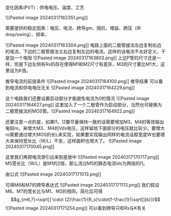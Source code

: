 变化因素(PVT)：供电电压、温度、工艺

![[Pasted image 20240317162351.png]]



需要提供的稳定因素：电压、电流、跨导gm、阻抗、增益、跨压（IR drop/swing）、频率、





![[Pasted image 20240317163304.png]]
电路上面的二极管接法左边复制右边的电流，下边的二极管接法又右边复制左边的电流。这样的话电流不太好定义，于是加一个电阻
![[Pasted image 20240317163803.png]]
上边P管的尺寸还是一样，但是下边左侧有Rs的存在使得M1和M2尺寸有差异，M2的尺寸要比M1大，这里设为K倍。


推导电流的前提条件
![[Pasted image 20240317164100.png]]
推导结果
可以看到电流和供电电压无关
![[Pasted image 20240317164229.png]]


这个电路我们还要设置启动部分才能避免电流为0的情况
![[Pasted image 20240317164627.png]]
这里加入了一个二极管作为启动部分，当然也可替换为二极管接法的MOS管。![[Pasted image 20240317164922.png]]


还要注意一点的是，如果I1、I2要尽量保持一致的话需要增加M3、M4的等效输出电阻ro，来增大M3、M4的Vds电压，这样留给下面部分的电压就比较少。要增大ro需要通过增大MOS的长L来实现，如果要实现输出同样的电流话那宽度W也要增大来保持宽长比（W/L）不变，这样面积也增大了。
![[Pasted image 20240317170045.png]]

这里我们再把电流源引出来到差放中
![[Pasted image 20240317170717.png]]
M5宽长比（W/L）是M1的2倍，那么流过M5的静态电流Ids为两倍的I1。

由公式
![[Pasted image 20240317171013.png]]

可得M6和M7的跨导表达式
![[Pasted image 20240317171113.png]]
我们假设M6、M7的宽长比与M1、M2的相同，简化后可得
$$g_{m6,7}=\sqrt[]   \cdot  {2}\frac{1}{R_s}\cdot(1-\frac{1}{\sqrt[]{k}})$$![[Pasted image 20240317171254.png]]
可以看到跨导只和Rs与K有关

